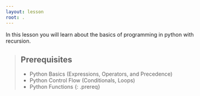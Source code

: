 ```yaml
---
layout: lesson
root: .
---
```

In this lesson you will learn about the basics of programming in python with recursion. 

> ## Prerequisites
> * Python Basics (Expressions, Operators, and Precedence)
> * Python Control Flow (Conditionals, Loops)
> * Python Functions 
{: .prereq}
